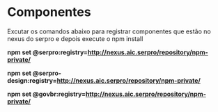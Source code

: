 # Componentes

Excutar os comandos abaixo para registrar componentes que estão no nexus do serpro e depois execute o npm install

**npm set @serpro:registry=http://nexus.aic.serpro/repository/npm-private/**

**npm set @serpro-design:registry=http://nexus.aic.serpro/repository/npm-private/**

**npm set @govbr:registry=http://nexus.aic.serpro/repository/npm-private/**
